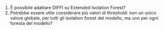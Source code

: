 1. È possibile adattare DIFFI su Extended Isolation Forest?
2. Potrebbe essere utile considerare più valori di threshold: non un unico valore globale, per tutti gli isolation forest del modello, ma uno per ogni foresta del modello?